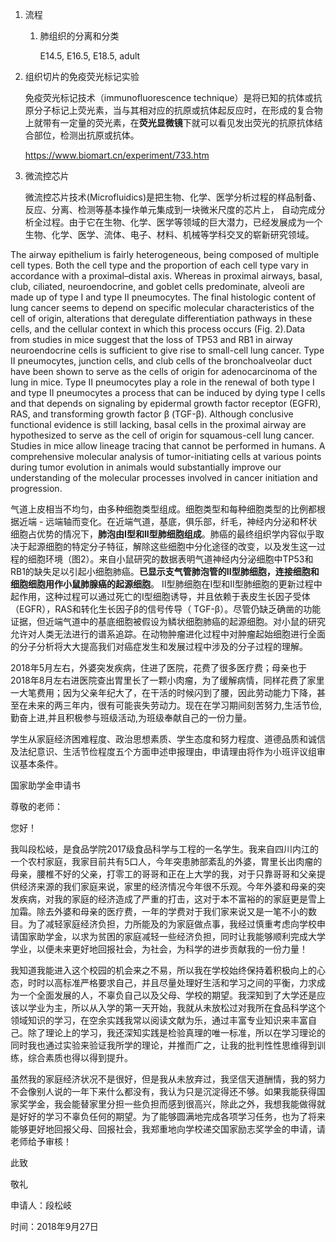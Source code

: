 1. 流程

   1. 肺组织的分离和分类

      E14.5, E16.5, E18.5, adult

2. 组织切片的免疫荧光标记实验

   免疫荧光标记技术（immunofluorescence technique）是将已知的抗体或抗原分子标记上荧光素，当与其相对应的抗原或抗体起反应时，在形成的复合物上就带有一定量的荧光素，在**荧光显微镜**下就可以看见发出荧光的抗原抗体结合部位，检测出抗原或抗体。

   https://www.biomart.cn/experiment/733.htm

3. 微流控芯片

   微流控芯片技术(Microfluidics)是把生物、化学、医学分析过程的样品制备、反应、分离、检测等基本操作单元集成到一块微米尺度的芯片上， 自动完成分析全过程。由于它在生物、化学、医学等领域的巨大潜力，已经发展成为一个生物、化学、医学、流体、电子、材料、机械等学科交叉的崭新研究领域。	



The airway epithelium is fairly heterogeneous, being composed of multiple cell types. Both the cell type and the proportion of each cell type vary in accordance with a proximal–distal axis. Whereas in proximal airways, basal, club, ciliated, neuroendocrine, and goblet cells predominate, alveoli are made up of type I and type II pneumocytes. The final histologic content of lung cancer seems to depend on specific molecular characteristics of the cell of origin, alterations that deregulate differentiation pathways in these cells, and the cellular context in which this process occurs (Fig. 2).Data from studies in mice suggest that the loss of TP53 and RB1 in airway neuroendocrine cells is sufficient to give rise to small-cell lung cancer. Type II pneumocytes, junction cells, and club cells of the bronchoalveolar duct have been shown to serve as the cells of origin for adenocarcinoma of the lung in mice. Type II pneumocytes play a role in the renewal of both type I and type II pneumocytes a process that can be induced by dying type I cells and that depends on signaling by epidermal growth factor receptor (EGFR), RAS, and transforming growth factor β (TGF-β). Although conclusive functional evidence is still lacking, basal cells in the proximal airway are hypothesized to serve as the cell of origin for squamous-cell lung cancer. Studies in mice allow lineage tracing that cannot be performed in humans. A comprehensive molecular analysis of tumor-initiating cells at various points during tumor evolution in animals would substantially improve our understanding of the molecular processes involved in cancer initiation and progression.



气道上皮相当不均匀，由多种细胞类型组成。细胞类型和每种细胞类型的比例都根据近端 - 远端轴而变化。在近端气道，基底，俱乐部，纤毛，神经内分泌和杯状细胞占优势的情况下，**肺泡由I型和II型肺细胞组成**。肺癌的最终组织学内容似乎取决于起源细胞的特定分子特征，解除这些细胞中分化途径的改变，以及发生这一过程的细胞环境（图2）。来自小鼠研究的数据表明气道神经内分泌细胞中TP53和RB1的缺失足以引起小细胞肺癌。**已显示支气管肺泡管的II型肺细胞，连接细胞和细胞细胞用作小鼠肺腺癌的起源细胞**。 II型肺细胞在I型和II型肺细胞的更新过程中起作用，这种过程可以通过死亡的I型细胞诱导，并且依赖于表皮生长因子受体（EGFR），RAS和转化生长因子β的信号传导（ TGF-β）。尽管仍缺乏确凿的功能证据，但近端气道中的基底细胞被假设为鳞状细胞肺癌的起源细胞。对小鼠的研究允许对人类无法进行的谱系追踪。在动物肿瘤进化过程中对肿瘤起始细胞进行全面的分子分析将大大提高我们对癌症发生和发展过程中涉及的分子过程的理解。



2018年5月左右，外婆突发疾病，住进了医院，花费了很多医疗费；母亲也于2018年8月左右进医院查出胃里长了一颗小肉瘤，为了缓解病情，同样花费了家里一大笔费用；因为父亲年纪大了，在干活的时候闪到了腰，因此劳动能力下降，甚至在未来的两三年内，很有可能丧失劳动力。现在在学习期间刻苦努力,生活节俭,勤奋上进,并且积极参与班级活动,为班级奉献自己的一份力量。



学生从家庭经济困难程度、政治思想素质、学生态度和努力程度、道德品质和诚信及法纪意识、生活节俭程度五个方面申述申报理由，申请理由将作为小班评议组审议基本条件。



国家助学金申请书



尊敬的老师：

您好！

我叫段松岐，是食品学院2017级食品科学与工程的一名学生。我来自四川内江的一个农村家庭，我家目前共有5口人，今年突患肺部紊乱的外婆，胃里长出肉瘤的母亲，腰椎不好的父亲，打零工的哥哥和正在上大学的我，对于只靠哥哥和父亲提供经济来源的我们家庭来说，家里的经济情况今年很不乐观。今年外婆和母亲的突发疾病，对我的家庭的经济造成了严重的打击，这对于本不富裕的的家庭更是雪上加霜。除去外婆和母亲的医疗费，一年的学费对于我们家来说又是一笔不小的数目。为了减轻家庭经济负担，力所能及的为家庭做点事，我经过慎重考虑向学校申请国家助学金，以求为贫困的家庭减轻一些经济负担，同时让我能够顺利完成大学学业，以便未来更好地回报社会，为社会，为科学的进步贡献我的一份力量！

我知道我能进入这个校园的机会来之不易，所以我在学校始终保持着积极向上的心态，时时以高标准严格要求自己，并且尽量处理好生活和学习之间的平衡，力求成为一个全面发展的人，不辜负自己以及父母、学校的期望。我深知到了大学还是应该以学业为主，所以从入学的第一天开始，我就从未放松过对我所在食品科学这个领域知识的学习，在空余实践我常以阅读文献为乐，通过丰富专业知识来丰富自己。除了理论上的学习，我还深知实践是检验真理的唯一标准，所以在学习理论的同时我也通过实验来验证我所学的理论，并推而广之，让我的批判性性思维得到训练，综合素质也得以得到提升。

虽然我的家庭经济状况不是很好，但是我从未放弃过，我坚信天道酬情，我的努力不会像别人说的一年下来什么都没有，我认为只是沉淀得还不够。如果我能获得国家奖学金，我会能替家里分担一些负担而感到很高兴，除此之外，我想我能做得就是好好的学习不辜负任何的期望。为了能够圆满地完成各项学习任务，也为了将来能够更好地回报父母、回报社会，我郑重地向学校递交国家励志奖学金的申请，请老师给予审核！

此致

敬礼

申请人：段松岐

时间：2018年9月27日